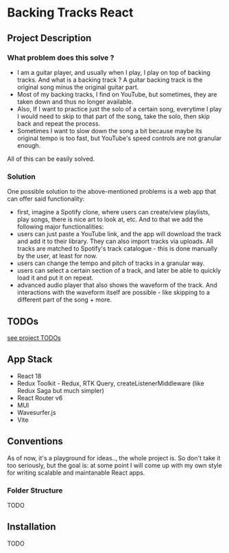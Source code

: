 # Backing Tracks React

## Project Description

### What problem does this solve ?

- I am a guitar player, and usually when I play, I play on top of backing tracks. And what is a backing track ? A guitar backing track is the original song minus the original guitar part.
- Most of my backing tracks, I find on YouTube, but sometimes, they are taken down and thus no longer available.
- Also, If I want to practice just the solo of a certain song, everytime I play I would need to skip to that part of the song, take the solo, then skip back and repeat the process.
- Sometimes I want to slow down the song a bit because maybe its original tempo is too fast, but YouTube's speed controls are not granular enough.

All of this can be easily solved.

### Solution

One possible solution to the above-mentioned problems is a web app that can offer said functionality:

- first, imagine a Spotify clone, where users can create/view playlists, play songs, there is nice art to look at, etc. And to that we add the following major functionalities:
- users can just paste a YouTube link, and the app will download the track and add it to their library. They can also import tracks via uploads. All tracks are matched to Spotify's track catalogue - this is done manually by the user, at least for now.
- users can change the tempo and pitch of tracks in a granular way.
- users can select a certain section of a track, and later be able to quickly load it and put it on repeat.
- advanced audio player that also shows the waveform of the track. And interactions with the waveform itself are possible - like skipping to a different part of the song + more.

## TODOs

[see project TODOs](TODO.md)

## App Stack

- React 18
- Redux Toolkit - Redux, RTK Query, createListenerMiddleware (like Redux Saga but much simpler)
- React Router v6
- MUI
- Wavesurfer.js
- Vite

## Conventions

As of now, it's a playground for ideas.., the whole project is. So don't take it too seriously, but the goal is: at some point I will come up with my own style for writing scalable and maintanable React apps.

### Folder Structure

TODO

## Installation

TODO
